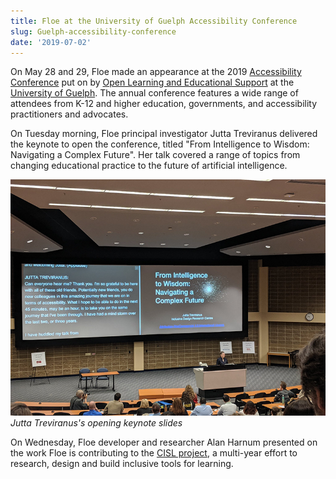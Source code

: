 ```yaml
---
title: Floe at the University of Guelph Accessibility Conference
slug: Guelph-accessibility-conference
date: '2019-07-02'
---
```

On May 28 and 29, Floe made an appearance at the 2019 [Accessibility Conference](https://opened.uoguelph.ca/accessibility-conference)
put on by [Open Learning and Educational Support](https://opened.uoguelph.ca/)
at the [University of Guelph](https://opened.uoguelph.ca/). The annual conference features a
wide range of attendees from K-12 and higher education, governments, and accessibility practitioners and advocates.

On Tuesday morning, Floe principal investigator Jutta Treviranus delivered the keynote to open the conference,
titled "From Intelligence to Wisdom: Navigating a Complex Future". Her talk covered a range of topics from
changing educational practice to the future of artificial intelligence.

<img src="images/guelph-2019-jt.png" alt="Photograph from a distance of Jutta Treviranus delivering a keynote." /></br>
*Jutta Treviranus's opening keynote slides*

On Wednesday, Floe developer and researcher Alan Harnum presented on the work Floe is contributing to the
[CISL project](2019-02-07-CISL-site-and-demo.html), a multi-year effort to research, design
and build inclusive tools for learning.
